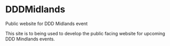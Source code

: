 # DDDMidlands
Public website for DDD Midlands event

This site is to being used to develop the public facing website for upcoming DDD Mindlands events.
